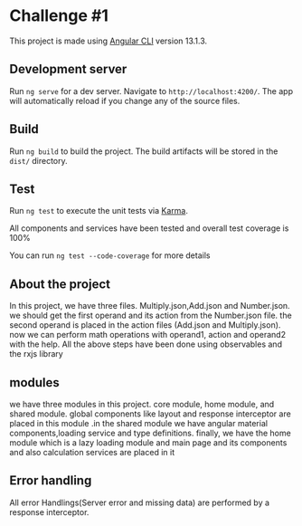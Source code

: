 # Challenge #1

This project is made using [Angular CLI](https://ng-ch-1.vercel.app) version 13.1.3.

## Development server

Run `ng serve` for a dev server. Navigate to `http://localhost:4200/`. The app will automatically reload if you change any of the source files.

## Build

Run `ng build` to build the project. The build artifacts will be stored in the `dist/` directory.

## Test

Run `ng test` to execute the unit tests via [Karma](https://karma-runner.github.io).

All components and services have been tested and overall test coverage is 100%

You can run `ng test --code-coverage` for more details

## About the project

In this project, we have three files. Multiply.json,Add.json and Number.json. we should get the first operand and its action from the Number.json file. the second operand is placed in the action files (Add.json and Multiply.json). now we can perform math operations with operand1, action and operand2 with the help.
All the above steps have been done using observables and the rxjs library

## modules

we have three modules in this project. core module, home module, and shared module. global components like layout and response interceptor are placed in this module .in the shared module we have angular material components,loading service and type definitions. finally, we have the home module which is a lazy loading module and main page and its components and also calculation services are placed in it

## Error handling

All error Handlings(Server error and missing data) are performed by a response interceptor.
